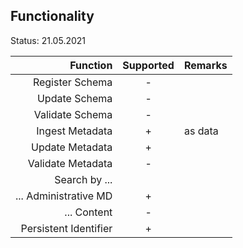 ## Functionality

Status: 21.05.2021

| Function              | Supported | Remarks         |
| ---------------------:| :-------: | :-------------- |
| Register Schema       | -         |                 | 
| Update Schema         | -         |                 | 
| Validate Schema       | -         |                 | 
| Ingest Metadata       | +         | as data         | 
| Update Metadata       | +         |                 | 
| Validate Metadata     | -         |                 | 
| Search by ...         |           |                 | 
| ... Administrative MD | +         |                 | 
| ... Content           | -         |                 | 
| Persistent Identifier | +         |                 | 


